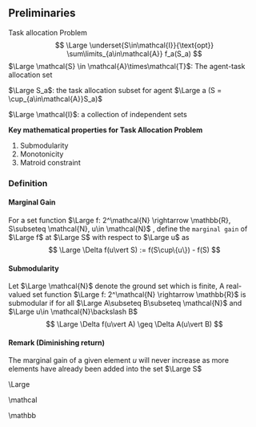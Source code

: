 

## Preliminaries



Task allocation Problem
$$
\Large \underset{S\in\mathcal{I}}{\text{opt}} \sum\limits_{a\in\mathcal{A}} f_a(S_a)
$$
$\Large \mathcal{S} \in \mathcal{A}\times\mathcal{T}$: The agent-task allocation set

$\Large S_a$: the task allocation subset for agent $\Large a (S = \cup_{a\in\mathcal{A}}S_a)$

$\Large \mathcal{I}$: a collection of independent sets

**Key mathematical properties for Task Allocation Problem**

1. Submodularity
2. Monotonicity
3. Matroid constraint 

### Definition

#### Marginal Gain

For a set function $\Large f: 2^\mathcal{N} \rightarrow \mathbb{R}, S\subseteq \mathcal{N}, u\in \mathcal{N}$ , define the `marginal gain` of $\Large f$ at $\Large S$ with respect to $\Large u$ as
$$
\Large \Delta f(u\vert S) := f(S\cup\{u\}) - f(S)
$$

#### Submodularity

Let $\Large \mathcal{N}$ denote the ground set which is finite, A real-valued set function $\Large f: 2^\mathcal{N} \rightarrow \mathbb{R}$ is submodular if for all $\Large A\subseteq B\subseteq \mathcal{N}$ and $\Large u\in \mathcal{N}\backslash B$
$$
\Large \Delta f(u\vert A) \geq \Delta A(u\vert B)
$$

#### Remark (Diminishing return)

The marginal gain of a given element $u$ will never increase as more elements have already been added into the set $\Large S$





\Large 

\mathcal

\mathbb













